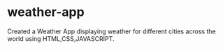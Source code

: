 # weather-app
Created a Weather App displaying weather for different cities across the world using HTML,CSS,JAVASCRIPT.
